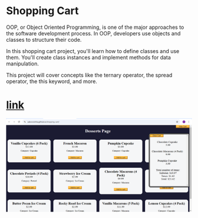 # Shopping Cart

OOP, or Object Oriented Programming, is one of the major approaches to the software development process. In OOP, developers use objects and classes to structure their code.

In this shopping cart project, you'll learn how to define classes and use them. You'll create class instances and implement methods for data manipulation.

This project will cover concepts like the ternary operator, the spread operator, the this keyword, and more.

# [link](https://sabovoichita.github.io/shopping-cart/)

![preview](preview.png)
